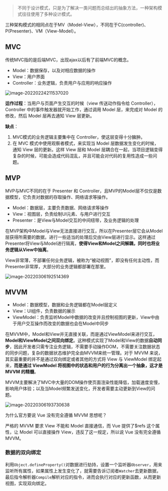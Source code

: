 > 不同于设计模式，只是为了解决一类问题而总结出的抽象方法，一种架构模式往往使用了多种设计模式。

三种架构模式的相同点在于MV（Model-View），不同在于C(controller)、P(Presenter)、VM（View-Model）。

## MVC

传统MVC指的是后端MVC，出现ajax以后有了前端MVC的概念。

- Model：数据保存，以及对相应数据的操作
- View：用户界面
- Controller：业务逻辑，负责用户与应用的响应操作

![image-20220224211537020](https://gitee.com/jolinfor/picture-bed/raw/master/img/image-20220224211537020.png)

**运作过程**：当用户与页面产生交互的时候（view 传送动作指令给 Controller），Controller 中的事件触发器就开始工作，通过调用 Model 层，来完成对 Model 的修改，然后 Model 层再去通知 View 层更新。

**缺点**：

1. MVC模式的业务逻辑主要集中在 Controller，使这层变得十分臃肿。
2. 在 MVC 模式中使用观察者模式，来实现当 Model 层数据发生变化的时候，通知 View 层的更新。这样 View 层和 Model 层耦合在一起，当项目逻辑变得复杂的时候，可能会造成代码混乱，并且可能会对代码的复用性造成一些问题。

## MVP

MVP与MVC不同的在于 Presenter 和 Controller，且MVP的Model层不仅仅是数据模型，它负责对数据的存取操作、网络请求等操作。

- Model：数据层，主要负责数据、网络请求等操作
- View：视图层，负责绘制UI元素、与用户进行交互
- Presenter：是View与Model交互的中间纽带，及业务逻辑的处理

在MVP架构中Model与View无法直接进行交互，所以在Presenter层它会从Model层获得所需要的数据，进行一些适当的处理后交由View层进行显示。这样通过Presenter将View与Model进行隔离，**使得View和Model之间解耦，同时也将业务逻辑从View中抽离**。

View非常薄，不部署任何业务逻辑，被称为“被动视图”，即没有任何主动性，而Presenter非常厚，大部分的业务逻辑都部署在那里。

![image-20220306192514369](https://gitee.com/jolinfor/picture-bed/raw/master/img/image-20220306192514369.png)

## MVVM

- Model：数据模型，数据和业务逻辑都在Model层定义
- View：UI组件，负责数据的展示
- ViewModel：负责监听Model中数据的改变并且控制视图的更新，View中由于用户交互操作而改变的数据也会在Model中同步

在MVVM中，Model和View并无直接关联，而是通过ViewModel来进行交互，**Model和ViewModel之间双向绑定**。这种模式实现了Model和View的数据**自动同步**，因此开发者只需专注业务逻辑，不需要手动操作DOM，不需要关注数据状态的同步问题，复杂的数据状态维护完全由MVVM来统一管理。对于 MVVM 来说，其实最重要的并不是通过双向绑定或者其他的方式将 View 与 ViewModel 绑定起来，**而是通过 ViewModel 将视图中的状态和用户的行为分离出一个抽象，这才是 MVVM 的精髓**。

MVVM主要解决了MVC中大量的DOM操作使页面渲染性能降低，加载速度变慢，影响用户体验；以及当Model频繁发送变化，开发者需要主动更新到View的问题。

![image-20220306193730638](https://gitee.com/jolinfor/picture-bed/raw/master/img/image-20220306193730638.png)

为什么官方要说 Vue 没有完全遵循 MVVM 思想呢？

严格的 MVVM 要求 View 不能和 Model 直接通信，而 Vue 提供了$refs 这个属性，让 Model 可以直接操作 View，违反了这一规定，所以说 Vue 没有完全遵循 MVVM。

### 数据的双向绑定

利用`Object.defineProperty()`对数据进行劫持，设置一个监听器`Observer`，用来监听所有属性，如果属性上发生变化了，就需要告诉订阅者`Watcher`去更新数据，最后指令解析器`Compile`解析对应的指令，进而会执行对应的更新函数，从而更新视图，实现双向绑定。